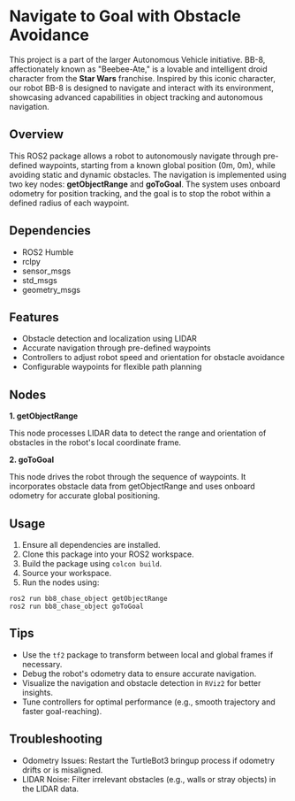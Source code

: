# Navigate to Goal with Obstacle Avoidance

This project is a part of the larger Autonomous Vehicle initiative. BB-8, affectionately known as "Beebee-Ate," is a lovable and intelligent droid character from the __Star Wars__ franchise. Inspired by this iconic character, our robot BB-8 is designed to navigate and interact with its environment, showcasing advanced capabilities in object tracking and autonomous navigation.

## Overview

This ROS2 package allows a robot to autonomously navigate through pre-defined waypoints, starting from a known global position (0m, 0m), while avoiding static and dynamic obstacles. The navigation is implemented using two key nodes: __getObjectRange__ and __goToGoal__. The system uses onboard odometry for position tracking, and the goal is to stop the robot within a defined radius of each waypoint.

## Dependencies

- ROS2 Humble
- rclpy
- sensor_msgs
- std_msgs
- geometry_msgs

## Features

- Obstacle detection and localization using LIDAR
- Accurate navigation through pre-defined waypoints
- Controllers to adjust robot speed and orientation for obstacle avoidance
- Configurable waypoints for flexible path planning

## Nodes
**1. getObjectRange**

This node processes LIDAR data to detect the range and orientation of obstacles in the robot's local coordinate frame.

**2. goToGoal**

This node drives the robot through the sequence of waypoints. It incorporates obstacle data from getObjectRange and uses onboard odometry for accurate global positioning.

## Usage
1. Ensure all dependencies are installed.
2. Clone this package into your ROS2 workspace.
3. Build the package using `colcon build`.
4. Source your workspace.
5. Run the nodes using:
```
ros2 run bb8_chase_object getObjectRange
ros2 run bb8_chase_object goToGoal
```

## Tips
- Use the `tf2` package to transform between local and global frames if necessary.
- Debug the robot's odometry data to ensure accurate navigation.
- Visualize the navigation and obstacle detection in `RViz2` for better insights.
- Tune controllers for optimal performance (e.g., smooth trajectory and faster goal-reaching).

## Troubleshooting
- Odometry Issues: Restart the TurtleBot3 bringup process if odometry drifts or is misaligned.
- LIDAR Noise: Filter irrelevant obstacles (e.g., walls or stray objects) in the LIDAR data.
